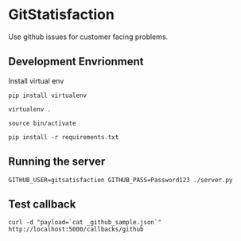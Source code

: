 # GitStatisfaction

Use github issues for customer facing problems.

## Development Envrionment

Install virtual env

    pip install virtualenv

    virtualenv .

    source bin/activate

    pip install -r requirements.txt

## Running the server

    GITHUB_USER=gitsatisfaction GITHUB_PASS=Password123 ./server.py


## Test callback

    curl -d "payload=`cat _github_sample.json`" http://localhost:5000/callbacks/github
